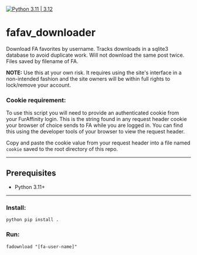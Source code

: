 [![Python 3.11 | 3.12](https://img.shields.io/badge/Python-3.11%20%7C%203.12-blue)](https://www.python.org/downloads)

# fafav_downloader

Download FA favorites by username. Tracks downloads in a sqlite3 database to
avoid duplicate work. Will not download the same post twice. Files saved by
filename of FA.

**NOTE:** Use this at your own risk. It requires using the site's interface in a
non-intended fashion and the site owners will be within full rights to
lock/remove your account.

### Cookie requirement:

To use this script you will need to provide an authenticated cookie from your
FurAffinity login. This is the string found in any request header cookie your
browser of choice sends to FA while you are logged in.  You can find this using
the developer tools of your browser to view the request header.

Copy and paste the cookie value from your request header into a file named
`cookie` saved to the root directory of this repo.

---

## Prerequisites

- Python 3.11+

---

### Install:

```shell
python pip install .
```

### Run:

```shell
fadownload "[fa-user-name]"
```
